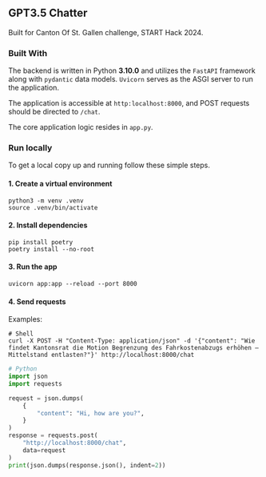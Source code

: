 ## GPT3.5 Chatter

Built for Canton Of St. Gallen challenge, START Hack 2024.

### Built With

The backend is written in Python **3.10.0** and utilizes the `FastAPI` framework along with `pydantic` data
models. `Uvicorn` serves as
the ASGI server to run the application.

The application is accessible at `http:localhost:8000`, and POST requests should be directed
to `/chat`.

The core application logic resides in `app.py`.

### Run locally

To get a local copy up and running follow these simple steps.

#### 1. Create a virtual environment

```shell
python3 -m venv .venv 
source .venv/bin/activate
```

#### 2. Install dependencies

```shell
pip install poetry
poetry install --no-root
```

#### 3. Run the app

```shell
uvicorn app:app --reload --port 8000
```

#### 4. Send requests

Examples:

```shell
# Shell
curl -X POST -H "Content-Type: application/json" -d '{"content": "Wie findet Kantonsrat die Motion Begrenzung des Fahrkostenabzugs erhöhen – Mittelstand entlasten?"}' http://localhost:8000/chat
```

```python
# Python
import json
import requests

request = json.dumps(
    {
        "content": "Hi, how are you?",
    }
)
response = requests.post(
    "http://localhost:8000/chat",
    data=request
)
print(json.dumps(response.json(), indent=2))
```
